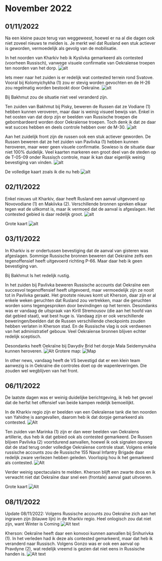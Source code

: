 # November 2022

## 01/11/2022

Na een kleine pauze terug van weggeweest, hoewel er na al die dagen ook niet zoveel nieuws te melden is. Je merkt wel dat Rusland een stuk actiever is geworden, vermoedelijk als gevolg van de mobilisatie.

In het noorden van Kharkiv heb ik Kyslivka gemarkeerd als contested (voorheen Russisch), vanwege visuele confirmatie van Oekraïense troepen ten noorden van het dorp.
![alt](2022-11-Media/20221101a.png)

Iets meer naar het zuiden is er redelijk wat contested terrein rond Svatove. Vooral bij Kolomyichykha (1) zou er stevig worden gevochten en de H-26 zou regelmatig worden bestookt door Oekraïne.
![alt](2022-11-Media/20221101b.png)

Bij Bakhmut zou de situatie niet veel veranderd zijn.

Ten zuiden van Bakhmut bij Pisky, beweren de Russen dat ze Vodiane (1) hebben kunnen veroveren, maar daar is weinig visueel bewijs van. Enkel in het oosten van dat dorp zijn er beelden van Russische troepen die gebombardeerd worden door Oekraïense troepen. Toch denk ik dat ze daar wat succes hebben en deels controle hebben over de M-30.
![alt](2022-11-Media/20221101c.png)

Aan het zuidelijk front zijn de russen ook een stuk actiever geworden. De Russen beweren dat ze het zuiden van Pavlivka (1) hebben kunnen heroveren, maar weer geen visuele confirmatie. Sowieso is de situatie daar niet 100% duidelijk. Veel kaarten markeren een groot deel van de steden op de T-05-09 onder Russisch controle, maar ik kan daar eigenlijk weinig bevestiging van vinden.
![alt](2022-11-Media/20221101d.png)

De volledige kaart zoals ik die nu heb
![alt](2022-11-Media/20221101e.png)

## 02/11/2022

Enkel nieuws uit Kharkiv, daar heeft Rusland een aanval uitgevoerd op Novovodiane (1) en Makiivka (2). Verschillende bronnen spreken elkaar tegen wat de uitkomst is, maar ik vermoed dat de aanval is afgeslagen. Het contested gebied is daar redelijk groot.
![alt](2022-11-Media/20221102a.png)

Grote kaart
![alt](2022-11-Media/20221102b.png)

## 03/11/2022

In Kharkiv is er ondertussen bevestiging dat de aanval van gisteren was afgeslagen. Sommige Russische bronnen beweren dat Oekraïne zelfs een tegenoffensief heeft uitgevoerd richting P-66. Maar daar heb ik geen bevestiging van.

Bij Bakhmut Is het redelijk rustig.

In het zuiden bij Pavlivka beweren Russische accounts dat Oekraïne een succesvol tegenoffensief heeft uitgevoerd, maar vermoedelijk zijn ze nooit tot in Pavlivka geraakt.
Het grootste nieuws komt uit Kherson, daar zijn er al enkele weken geruchten dat Rusland zou vertrekken, maar die geruchten worden soms tegengesproken door bevindingen op het terrein. Desondanks was er vandaag de uitspraak van Kirill Stremousov (die aan het hoofd van dat gebied staat), wat best huge is. Vandaag zijn er ook verschillende beweringen/beelden dat de Russen verschillende checkpoints zouden hebben verlaten in Kherson stad. En de Russische vlag is ook verdwenen van het administratief gebouw. Veel Oekraïense bronnen blijven echter redelijk sceptisch.

Desondanks heeft Oekraïne bij Davydiv Brid het dorpje Mala Seidemynukha kunnen heroveren.
![Alt](2022-11-Media/20221103a.png)
Grotere map:
![Map](2022-11-Media/20221103b.png)

In other news, vandaag heeft de VS bevestigd dat er een klein team aanwezig is in Oekraïne die controles doet op de wapenleveringen. Die zouden wel wegblijven van het front.

## 06/11/2022

De laatste dagen was er weinig duidelijke berichtgeving, ik heb het gevoel dat de herfst het offensief van beide kampen redelijk bemoeilijkt.

In de Kharkiv regio zijn er beelden van een Oekraïense tank die ten noorden van Yahidne is aangevallen, daarom heb ik dat dorpje gemarkeerd als contested.
![Alt](2022-11-Media/20221106a.png)

Ten zuiden van Marinka (1) zijn er dan weer beelden van Oekraïens artillerie, dus heb ik dat gebied ook als contested gemarkeerd. De Russen blijven Pavlivka (2) voortdurend aanvallen, hoewel ik ook signalen opvang dat de stad terug onder volledige Oekraïense controle staat. Volgens enkele russische accounts zou de Russische 155 Naval Infantry Brigade daar redelijk zware verliezen hebben geleden. Voorlopig hou ik het gemarkeerd als contested.
![Alt](DailyUpdate/2022-11-Media/20221106b.png)

Verder weinig spectaculairs te melden. Kherson blijft een zwarte doos en ik verwacht niet dat Oekraïne daar snel een (frontale) aanval gaat uitvoeren.

Grote kaart
![Alt](2022-11-Media/20221106c.png)

## 08/11/2022
Update 08/11/2022: Volgens Russische accounts zou Oekraïne zich aan het ingraven zijn (blauwe lijn) in de Kharkiv regio. Heel onlogisch zou dat niet zijn, want Winter is Coming
![Alt text](DailyUpdate/2022-11-Media/20221108a.png)

Kherson: Oekraïne heeft daar een konvooi kunnen aanvallen bij Snihurivka (1). In het verleden had ik deze als contested gemarkeerd, maar dat heb ik veranderd naar Russisch. Volgens Gonzo was er ook een aanval op Pravdyne (2), wat redelijk vreemd is gezien dat niet eens in Russische handen is.
![Alt text](DailyUpdate/2022-11-Media/20221108b.png)
